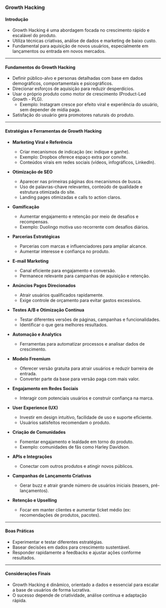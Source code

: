 ### Growth Hacking

#### Introdução

- Growth Hacking é uma abordagem focada no crescimento rápido e escalável do produto.
- Utiliza técnicas criativas, análise de dados e marketing de baixo custo.
- Fundamental para aquisição de novos usuários, especialmente em lançamentos ou entrada em novos mercados.

---

#### Fundamentos do Growth Hacking

- Definir público-alvo e personas detalhadas com base em dados demográficos, comportamentais e psicográficos.
- Direcionar esforços de aquisição para reduzir desperdícios.
- Usar o próprio produto como motor de crescimento (Product-Led Growth - PLG).
  - Exemplo: Instagram cresce por efeito viral e experiência do usuário, sem depender de mídia paga.
- Satisfação do usuário gera promotores naturais do produto.

---

#### Estratégias e Ferramentas de Growth Hacking

- **Marketing Viral e Referência**

  - Criar mecanismos de indicação (ex: indique e ganhe).
  - Exemplo: Dropbox oferece espaço extra por convite.
  - Conteúdos virais em redes sociais (vídeos, infográficos, LinkedIn).

- **Otimização de SEO**

  - Aparecer nas primeiras páginas dos mecanismos de busca.
  - Uso de palavras-chave relevantes, conteúdo de qualidade e estrutura otimizada do site.
  - Landing pages otimizadas e calls to action claros.

- **Gamificação**

  - Aumentar engajamento e retenção por meio de desafios e recompensas.
  - Exemplo: Duolingo motiva uso recorrente com desafios diários.

- **Parcerias Estratégicas**

  - Parcerias com marcas e influenciadores para ampliar alcance.
  - Aumentar interesse e confiança no produto.

- **E-mail Marketing**

  - Canal eficiente para engajamento e conversão.
  - Permanece relevante para campanhas de aquisição e retenção.

- **Anúncios Pagos Direcionados**

  - Atrair usuários qualificados rapidamente.
  - Exige controle de orçamento para evitar gastos excessivos.

- **Testes A/B e Otimização Contínua**

  - Testar diferentes versões de páginas, campanhas e funcionalidades.
  - Identificar o que gera melhores resultados.

- **Automação e Analytics**

  - Ferramentas para automatizar processos e analisar dados de crescimento.

- **Modelo Freemium**

  - Oferecer versão gratuita para atrair usuários e reduzir barreira de entrada.
  - Converter parte da base para versão paga com mais valor.

- **Engajamento em Redes Sociais**

  - Interagir com potenciais usuários e construir confiança na marca.

- **User Experience (UX)**

  - Investir em design intuitivo, facilidade de uso e suporte eficiente.
  - Usuários satisfeitos recomendam o produto.

- **Criação de Comunidades**

  - Fomentar engajamento e lealdade em torno do produto.
  - Exemplo: comunidades de fãs como Harley Davidson.

- **APIs e Integrações**

  - Conectar com outros produtos e atingir novos públicos.

- **Campanhas de Lançamento Criativas**

  - Gerar buzz e atrair grande número de usuários iniciais (teasers, pré-lançamentos).

- **Retenção e Upselling**
  - Focar em manter clientes e aumentar ticket médio (ex: recomendações de produtos, pacotes).

---

#### Boas Práticas

- Experimentar e testar diferentes estratégias.
- Basear decisões em dados para crescimento sustentável.
- Responder rapidamente a feedbacks e ajustar ações conforme resultados.

---

#### Considerações Finais

- Growth Hacking é dinâmico, orientado a dados e essencial para escalar a base de usuários de forma lucrativa.
- O sucesso depende de criatividade, análise contínua e adaptação rápida.
